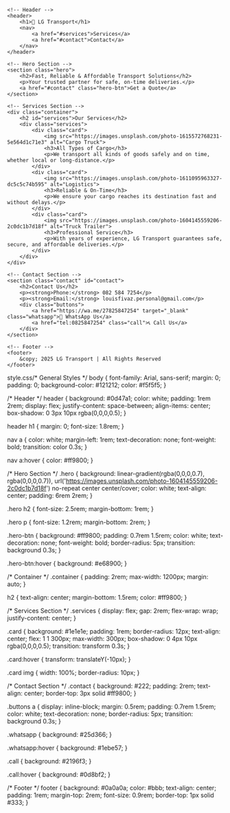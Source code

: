 
<html lang="en">
<head>
    <meta charset="UTF-8">
    <meta name="viewport" content="width=device-width, initial-scale=1.0">
    <title>LG Transport</title>
    <link rel="stylesheet" href="style.css">
</head>
<body>

    <!-- Header -->
    <header>
        <h1>🚚 LG Transport</h1>
        <nav>
            <a href="#services">Services</a>
            <a href="#contact">Contact</a>
        </nav>
    </header>

    <!-- Hero Section -->
    <section class="hero">
        <h2>Fast, Reliable & Affordable Transport Solutions</h2>
        <p>Your trusted partner for safe, on-time deliveries.</p>
        <a href="#contact" class="hero-btn">Get a Quote</a>
    </section>

    <!-- Services Section -->
    <div class="container">
        <h2 id="services">Our Services</h2>
        <div class="services">
            <div class="card">
                <img src="https://images.unsplash.com/photo-1615572768231-5e564d1c71e3" alt="Cargo Truck">
                <h3>All Types of Cargo</h3>
                <p>We transport all kinds of goods safely and on time, whether local or long-distance.</p>
            </div>
            <div class="card">
                <img src="https://images.unsplash.com/photo-1611095963327-dc5c5c74b595" alt="Logistics">
                <h3>Reliable & On-Time</h3>
                <p>We ensure your cargo reaches its destination fast and without delays.</p>
            </div>
            <div class="card">
                <img src="https://images.unsplash.com/photo-1604145559206-2c0dc1b7d18f" alt="Truck Trailer">
                <h3>Professional Service</h3>
                <p>With years of experience, LG Transport guarantees safe, secure, and affordable deliveries.</p>
            </div>
        </div>
    </div>

    <!-- Contact Section -->
    <section class="contact" id="contact">
        <h2>Contact Us</h2>
        <p><strong>Phone:</strong> 082 584 7254</p>
        <p><strong>Email:</strong> louisfivaz.personal@gmail.com</p>
        <div class="buttons">
            <a href="https://wa.me/27825847254" target="_blank" class="whatsapp">💬 WhatsApp Us</a>
            <a href="tel:0825847254" class="call">📞 Call Us</a>
        </div>
    </section>

    <!-- Footer -->
    <footer>
        &copy; 2025 LG Transport | All Rights Reserved
    </footer>

</body>
</html>
<link rel="stylesheet" href="style.css">
</body>style.css/* General Styles */
body {
    font-family: Arial, sans-serif;
    margin: 0;
    padding: 0;
    background-color: #121212;
    color: #f5f5f5;
}

/* Header */
header {
    background: #0d47a1;
    color: white;
    padding: 1rem 2rem;
    display: flex;
    justify-content: space-between;
    align-items: center;
    box-shadow: 0 3px 10px rgba(0,0,0,0.5);
}

header h1 {
    margin: 0;
    font-size: 1.8rem;
}

nav a {
    color: white;
    margin-left: 1rem;
    text-decoration: none;
    font-weight: bold;
    transition: color 0.3s;
}

nav a:hover {
    color: #ff9800;
}

/* Hero Section */
.hero {
    background: linear-gradient(rgba(0,0,0,0.7), rgba(0,0,0,0.7)),
                url('https://images.unsplash.com/photo-1604145559206-2c0dc1b7d18f') no-repeat center center/cover;
    color: white;
    text-align: center;
    padding: 6rem 2rem;
}

.hero h2 {
    font-size: 2.5rem;
    margin-bottom: 1rem;
}

.hero p {
    font-size: 1.2rem;
    margin-bottom: 2rem;
}

.hero-btn {
    background: #ff9800;
    padding: 0.7rem 1.5rem;
    color: white;
    text-decoration: none;
    font-weight: bold;
    border-radius: 5px;
    transition: background 0.3s;
}

.hero-btn:hover {
    background: #e68900;
}

/* Container */
.container {
    padding: 2rem;
    max-width: 1200px;
    margin: auto;
}

h2 {
    text-align: center;
    margin-bottom: 1.5rem;
    color: #ff9800;
}

/* Services Section */
.services {
    display: flex;
    gap: 2rem;
    flex-wrap: wrap;
    justify-content: center;
}

.card {
    background: #1e1e1e;
    padding: 1rem;
    border-radius: 12px;
    text-align: center;
    flex: 1 1 300px;
    max-width: 300px;
    box-shadow: 0 4px 10px rgba(0,0,0,0.5);
    transition: transform 0.3s;
}

.card:hover {
    transform: translateY(-10px);
}

.card img {
    width: 100%;
    border-radius: 10px;
}

/* Contact Section */
.contact {
    background: #222;
    padding: 2rem;
    text-align: center;
    border-top: 3px solid #ff9800;
}

.buttons a {
    display: inline-block;
    margin: 0.5rem;
    padding: 0.7rem 1.5rem;
    color: white;
    text-decoration: none;
    border-radius: 5px;
    transition: background 0.3s;
}

.whatsapp {
    background: #25d366;
}

.whatsapp:hover {
    background: #1ebe57;
}

.call {
    background: #2196f3;
}

.call:hover {
    background: #0d8bf2;
}

/* Footer */
footer {
    background: #0a0a0a;
    color: #bbb;
    text-align: center;
    padding: 1rem;
    margin-top: 2rem;
    font-size: 0.9rem;
    border-top: 1px solid #333;
}
